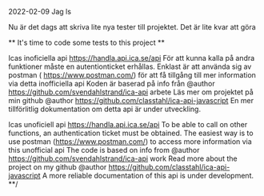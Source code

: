 2022-02-09
Jag ls




Nu är det dags att skriva lite nya tester till projektet.
Det är lite kvar att göra

** It's time to code some tests to this project **
                           

Icas inoficiella api https://handla.api.ica.se/api 
För att kunna kalla på andra funktioner måste en autentionticket erhållas.
Enklast är att använda sig av postman ( https://www.postman.com/)
för att få tillgång till mer information via detta inofficiella api
Koden är baserad på info från @author https://github.com/svendahlstrand/ica-api arbete
Läs mer om projektet på min github @author https://github.com/classtahl/ica-api-javascript
En mer tillförlitlig dokumentation om detta api är under utveckling.

                           
Icas unoficiell api https://handla.api.ica.se/api
To be able to call on other functions, an authentication ticket must be obtained.
The easiest way is to use postman (https://www.postman.com/)
to access more information via this unofficial api
The code is based on info from @author https://github.com/svendahlstrand/ica-api work
Read more about the project on my github @author https://github.com/classtahl/ica-api-javascript
A more reliable documentation of this api is under development.
**/
